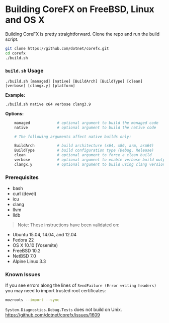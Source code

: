 Building CoreFX on FreeBSD, Linux and OS X
==========================================

Building CoreFX is pretty straightforward. Clone the repo and run the build script.

```bash
git clone https://github.com/dotnet/corefx.git
cd corefx
./build.sh
```

### `build.sh` Usage
 `./build.sh [managed] [native] [BuildArch] [BuildType] [clean] [verbose] [clangx.y] [platform]`

**Example:**

`./build.sh native x64 verbose clang3.9`

**Options:**

```bash
    managed            # optional argument to build the managed code
    native             # optional argument to build the native code

    # The following arguments affect native builds only:

    BuildArch          # build architecture (x64, x86, arm, arm64)
    BuildType          # build configuration type (Debug, Release)
    clean              # optional argument to force a clean build
    verbose            # optional argument to enable verbose build output
    clangx.y           # optional argument to build using clang version x.y
```

### Prerequisites

* bash
* curl (devel)
* icu
* clang
* llvm
* lldb

> Note: These instructions have been validated on:
* Ubuntu 15.04, 14.04, and 12.04
* Fedora 22
* OS X 10.10 (Yosemite)
* FreeBSD 10.2
* NetBSD 7.0
* Alpine Linux 3.3

### Known Issues
If you see errors along the lines of `SendFailure (Error writing headers)` you may need to import trusted root certificates:

```sh
mozroots --import --sync
```

`System.Diagnostics.Debug.Tests` does not build on Unix. https://github.com/dotnet/corefx/issues/1609
